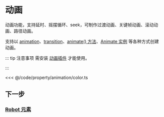 <script setup>
import Case from '/component/Case.vue'
</script>

# 动画

动画功能，支持延时、摇摆循环、seek，可制作过渡动画、关键帧动画、滚动动画、路径动画。

支持以 [animation](/reference/property/animation.md)、[transition](/reference/property/transition.md)、[animate() 方法](/reference/property/animate.md)、[Animate 实例](/plugin/in/animate/Animate.md) 等各种方式创建动画。

::: tip 注意事项
需安装 [动画插件](/plugin/in/animate/) 才能使用。

:::

<case name="AnimateColor" editor=false></case>

<<< @/code/property/animation/color.ts

## 下一步

### [Robot 元素](/guide/plugin/robot)
